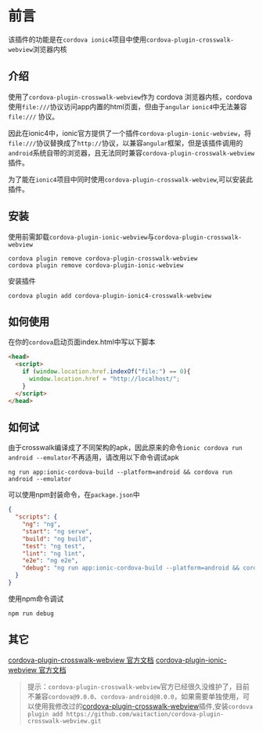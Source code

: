 # 前言

该插件的功能是在`cordova ionic4`项目中使用`cordova-plugin-crosswalk-webview`浏览器内核

## 介绍

使用了`cordova-plugin-crosswalk-webview`作为 cordova 浏览器内核，cordova使用`file:///`协议访问app内置的html页面，但由于`angular` `ionic4`中无法兼容`file:///` 协议。

因此在ionic4中，ionic官方提供了一个插件`cordova-plugin-ionic-webview`，将`file:///`协议替换成了`http://`协议，以兼容`angular`框架，但是该插件调用的`android`系统自带的浏览器，且无法同时兼容`cordova-plugin-crosswalk-webview`插件。

为了能在`ionic4`项目中同时使用`cordova-plugin-crosswalk-webview`,可以安装此插件。

## 安装

使用前需卸载`cordova-plugin-ionic-webview`与`cordova-plugin-crosswalk-webview`

``` shell
cordova plugin remove cordova-plugin-crosswalk-webview
cordova plugin remove cordova-plugin-ionic-webview
```

安装插件

``` shell
cordova plugin add cordova-plugin-ionic4-crosswalk-webview 
```

## 如何使用

在你的`cordova`启动页面index.html中写以下脚本

``` html
<head>
  <script>
    if (window.location.href.indexOf("file:") == 0){
      window.location.href = "http://localhost/";
    }
  </script>
</head>
```

## 如何试

由于crosswalk编译成了不同架构的apk，因此原来的命令`ionic cordova run android --emulator`不再适用，请改用以下命令调试apk

``` shell
ng run app:ionic-cordova-build --platform=android && cordova run android --emulator
```

可以使用npm封装命令，在`package.json`中

``` json
{
  "scripts": {
    "ng": "ng",
    "start": "ng serve",
    "build": "ng build",
    "test": "ng test",
    "lint": "ng lint",
    "e2e": "ng e2e",
    "debug": "ng run app:ionic-cordova-build --platform=android && cordova run android --emulator"
  }
}
```

使用npm命令调试

``` shell
npm run debug
```

## 其它

[cordova-plugin-crosswalk-webview 官方文档](CROSSWALK-README.md)
[cordova-plugin-ionic-webview 官方文档](IONIC4-README.md)

> 提示：`cordova-plugin-crosswalk-webview`官方已经很久没维护了，目前不兼容`cordova@9.0.0`、`cordova-android@8.0.0`，如果需要单独使用，可以使用我修改过的[cordova-plugin-crosswalk-webview](https://github.com/waitaction/cordova-plugin-crosswalk-webview)插件,安装`cordova plugin add https://github.com/waitaction/cordova-plugin-crosswalk-webview.git`
